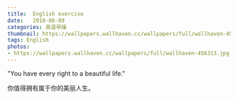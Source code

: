 ```yaml
---
title:  English exercise
date:   2018-06-09
categories: 英语早操
thumbnail: https://wallpapers.wallhaven.cc/wallpapers/full/wallhaven-456313.jpg
tags: English
photos:
- https://wallpapers.wallhaven.cc/wallpapers/full/wallhaven-456313.jpg
---
```


"You have every right to a beautiful life."
<p>你值得拥有属于你的美丽人生。</p>
